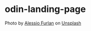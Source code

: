 # odin-landing-page

Photo by <a href="https://unsplash.com/@alessiofurlan?utm_content=creditCopyText&utm_medium=referral&utm_source=unsplash">Alessio Furlan</a> on <a href="https://unsplash.com/photos/a-snow-covered-mountain-range-under-a-cloudy-sky-4_Vii0UoMmI?utm_content=creditCopyText&utm_medium=referral&utm_source=unsplash">Unsplash</a>


